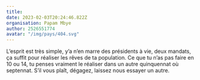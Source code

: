 ```yaml
---
title: 
date: 2023-02-03T20:24:46.822Z
organisation: Papam Mbye
author: 2526551774
avatar: "/img/pays/404.svg"
---
```


L’esprit est très simple, y’a n’en marre des présidents à vie, deux mandats, ça suffit pour réaliser les rêves de ta population. Ce que tu n’as pas faire en 10 ou 14, tu penses vraiment le réaliser dans un autre quinquennat où septennat. S’il vous plaît, dégagez, laissez nous essayer un autre. 